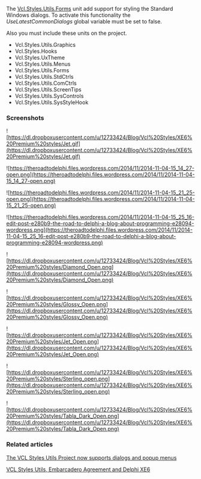 The [Vcl.Styles.Utils.Forms](https://code.google.com/p/vcl-styles-utils/source/browse/trunk/Common/Vcl.Styles.Utils.Forms.pas) unit add support for styling the Standard Windows dialogs.  To activate this functionality the _UseLatestCommonDialogs_ global variable must be set to false.

Also you must include these units on the project.


  * Vcl.Styles.Utils.Graphics
  * Vcl.Styles.Hooks
  * Vcl.Styles.UxTheme
  * Vcl.Styles.Utils.Menus
  * Vcl.Styles.Utils.Forms
  * Vcl.Styles.Utils.StdCtrls
  * Vcl.Styles.Utils.ComCtrls
  * Vcl.Styles.Utils.ScreenTips
  * Vcl.Styles.Utils.SysControls
  * Vcl.Styles.Utils.SysStyleHook

### Screenshots ###
![https://dl.dropboxusercontent.com/u/12733424/Blog/Vcl%20Styles/XE6%20Premium%20styles/Jet.gif](https://dl.dropboxusercontent.com/u/12733424/Blog/Vcl%20Styles/XE6%20Premium%20styles/Jet.gif)

![https://theroadtodelphi.files.wordpress.com/2014/11/2014-11-04-15_14_27-open.png](https://theroadtodelphi.files.wordpress.com/2014/11/2014-11-04-15_14_27-open.png)

![https://theroadtodelphi.files.wordpress.com/2014/11/2014-11-04-15_21_25-open.png](https://theroadtodelphi.files.wordpress.com/2014/11/2014-11-04-15_21_25-open.png)

![https://theroadtodelphi.files.wordpress.com/2014/11/2014-11-04-15_25_16-edit-post-e280b9-the-road-to-delphi-a-blog-about-programming-e28094-wordpress.png](https://theroadtodelphi.files.wordpress.com/2014/11/2014-11-04-15_25_16-edit-post-e280b9-the-road-to-delphi-a-blog-about-programming-e28094-wordpress.png)


![https://dl.dropboxusercontent.com/u/12733424/Blog/Vcl%20Styles/XE6%20Premium%20styles/Diamond_Open.png](https://dl.dropboxusercontent.com/u/12733424/Blog/Vcl%20Styles/XE6%20Premium%20styles/Diamond_Open.png)

![https://dl.dropboxusercontent.com/u/12733424/Blog/Vcl%20Styles/XE6%20Premium%20styles/Glossy_Open.png](https://dl.dropboxusercontent.com/u/12733424/Blog/Vcl%20Styles/XE6%20Premium%20styles/Glossy_Open.png)

![https://dl.dropboxusercontent.com/u/12733424/Blog/Vcl%20Styles/XE6%20Premium%20styles/Jet_Open.png](https://dl.dropboxusercontent.com/u/12733424/Blog/Vcl%20Styles/XE6%20Premium%20styles/Jet_Open.png)

![https://dl.dropboxusercontent.com/u/12733424/Blog/Vcl%20Styles/XE6%20Premium%20styles/Sterling_open.png](https://dl.dropboxusercontent.com/u/12733424/Blog/Vcl%20Styles/XE6%20Premium%20styles/Sterling_open.png)

![https://dl.dropboxusercontent.com/u/12733424/Blog/Vcl%20Styles/XE6%20Premium%20styles/Tabla_Dark_Open.png](https://dl.dropboxusercontent.com/u/12733424/Blog/Vcl%20Styles/XE6%20Premium%20styles/Tabla_Dark_Open.png)

### Related articles ###

[The VCL Styles Utils Project now supports dialogs and popup menus](http://theroadtodelphi.wordpress.com/2013/11/11/the-vcl-styles-utils-project-now-supports-dialogs-and-popup-menus/)

[VCL Styles Utils, Embarcadero Agreement and Delphi XE6](http://theroadtodelphi.wordpress.com/2014/04/21/vcl-styles-utils-embarcadero-agreement-and-delphi-xe6/)